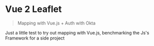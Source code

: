 # Vue 2 Leaflet

> Mapping with Vue.js + Auth with Okta

Just a little test to try out mapping with Vue.js, benchmarking the Js's Framework for a side project

